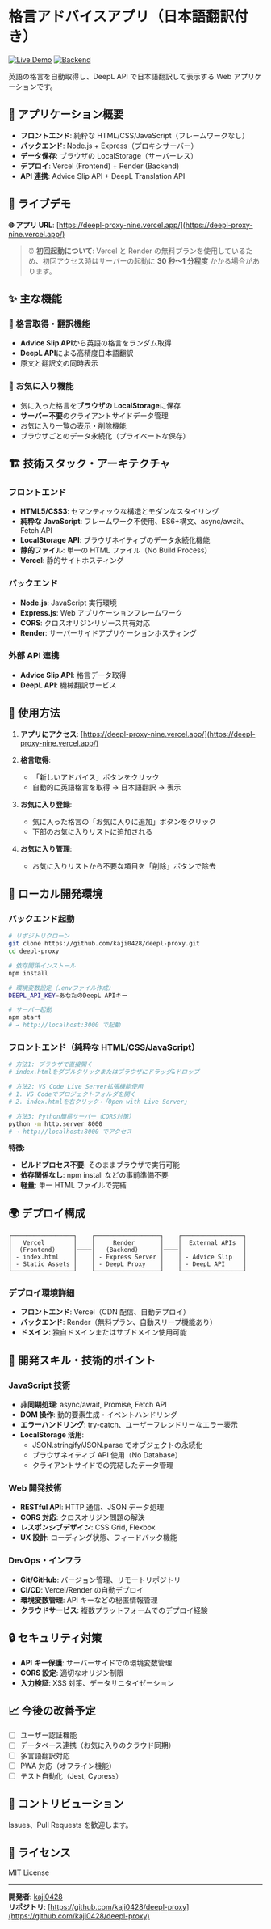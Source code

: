 # 格言アドバイスアプリ（日本語翻訳付き）

[![Live Demo](https://img.shields.io/badge/Live-Demo-brightgreen)](https://deepl-proxy-nine.vercel.app/)
[![Backend](https://img.shields.io/badge/Backend-Render-blue)](https://deepl-proxy-g1ex.onrender.com/)

英語の格言を自動取得し、DeepL API で日本語翻訳して表示する Web アプリケーションです。

## 🎯 アプリケーション概要

- **フロントエンド**: 純粋な HTML/CSS/JavaScript（フレームワークなし）
- **バックエンド**: Node.js + Express（プロキシサーバー）
- **データ保存**: ブラウザの LocalStorage（サーバーレス）
- **デプロイ**: Vercel (Frontend) + Render (Backend)
- **API 連携**: Advice Slip API + DeepL Translation API

## 🚀 ライブデモ

**🌐 アプリ URL**: [https://deepl-proxy-nine.vercel.app/](https://deepl-proxy-nine.vercel.app/)

> ⏰ **初回起動について**: Vercel と Render の無料プランを使用しているため、初回アクセス時はサーバーの起動に **30 秒〜1 分程度** かかる場合があります。

## ✨ 主な機能

### 🎲 格言取得・翻訳機能

- **Advice Slip API**から英語の格言をランダム取得
- **DeepL API**による高精度日本語翻訳
- 原文と翻訳文の同時表示

### 💾 お気に入り機能

- 気に入った格言を**ブラウザの LocalStorage**に保存
- **サーバー不要**のクライアントサイドデータ管理
- お気に入り一覧の表示・削除機能
- ブラウザごとのデータ永続化（プライベートな保存）

## 🏗️ 技術スタック・アーキテクチャ

### フロントエンド

- **HTML5/CSS3**: セマンティックな構造とモダンなスタイリング
- **純粋な JavaScript**: フレームワーク不使用、ES6+構文、async/await、Fetch API
- **LocalStorage API**: ブラウザネイティブのデータ永続化機能
- **静的ファイル**: 単一の HTML ファイル（No Build Process）
- **Vercel**: 静的サイトホスティング

### バックエンド

- **Node.js**: JavaScript 実行環境
- **Express.js**: Web アプリケーションフレームワーク
- **CORS**: クロスオリジンリソース共有対応
- **Render**: サーバーサイドアプリケーションホスティング

### 外部 API 連携

- **Advice Slip API**: 格言データ取得
- **DeepL API**: 機械翻訳サービス

## 📱 使用方法

1. **アプリにアクセス**: [https://deepl-proxy-nine.vercel.app/](https://deepl-proxy-nine.vercel.app/)

2. **格言取得**:

   - 「新しいアドバイス」ボタンをクリック
   - 自動的に英語格言を取得 → 日本語翻訳 → 表示

3. **お気に入り登録**:

   - 気に入った格言の「お気に入りに追加」ボタンをクリック
   - 下部のお気に入りリストに追加される

4. **お気に入り管理**:
   - お気に入りリストから不要な項目を「削除」ボタンで除去

## 🔧 ローカル開発環境

### バックエンド起動

```bash
# リポジトリクローン
git clone https://github.com/kaji0428/deepl-proxy.git
cd deepl-proxy

# 依存関係インストール
npm install

# 環境変数設定（.envファイル作成）
DEEPL_API_KEY=あなたのDeepL APIキー

# サーバー起動
npm start
# → http://localhost:3000 で起動
```

### フロントエンド（純粋な HTML/CSS/JavaScript）

```bash
# 方法1: ブラウザで直接開く
# index.htmlをダブルクリックまたはブラウザにドラッグ&ドロップ

# 方法2: VS Code Live Server拡張機能使用
# 1. VS Codeでプロジェクトフォルダを開く
# 2. index.htmlを右クリック→「Open with Live Server」

# 方法3: Python簡易サーバー（CORS対策）
python -m http.server 8000
# → http://localhost:8000 でアクセス
```

**特徴:**

- **ビルドプロセス不要**: そのままブラウザで実行可能
- **依存関係なし**: npm install などの事前準備不要
- **軽量**: 単一 HTML ファイルで完結

## 🌍 デプロイ構成

```
┌─────────────────┐    ┌──────────────────┐    ┌─────────────────┐
│   Vercel        │    │     Render       │    │  External APIs  │
│  (Frontend)     │────│   (Backend)      │────│                 │
│ - index.html    │    │ - Express Server │    │ - Advice Slip   │
│ - Static Assets │    │ - DeepL Proxy    │    │ - DeepL API     │
└─────────────────┘    └──────────────────┘    └─────────────────┘
```

### デプロイ環境詳細

- **フロントエンド**: Vercel（CDN 配信、自動デプロイ）
- **バックエンド**: Render（無料プラン、自動スリープ機能あり）
- **ドメイン**: 独自ドメインまたはサブドメイン使用可能

## 💼 開発スキル・技術的ポイント

### JavaScript 技術

- **非同期処理**: async/await, Promise, Fetch API
- **DOM 操作**: 動的要素生成・イベントハンドリング
- **エラーハンドリング**: try-catch、ユーザーフレンドリーなエラー表示
- **LocalStorage 活用**:
  - JSON.stringify/JSON.parse でオブジェクトの永続化
  - ブラウザネイティブ API 使用（No Database）
  - クライアントサイドでの完結したデータ管理

### Web 開発技術

- **RESTful API**: HTTP 通信、JSON データ処理
- **CORS 対応**: クロスオリジン問題の解決
- **レスポンシブデザイン**: CSS Grid, Flexbox
- **UX 設計**: ローディング状態、フィードバック機能

### DevOps・インフラ

- **Git/GitHub**: バージョン管理、リモートリポジトリ
- **CI/CD**: Vercel/Render の自動デプロイ
- **環境変数管理**: API キーなどの秘匿情報管理
- **クラウドサービス**: 複数プラットフォームでのデプロイ経験

## 🔒 セキュリティ対策

- **API キー保護**: サーバーサイドでの環境変数管理
- **CORS 設定**: 適切なオリジン制限
- **入力検証**: XSS 対策、データサニタイゼーション

## 📈 今後の改善予定

- [ ] ユーザー認証機能
- [ ] データベース連携（お気に入りのクラウド同期）
- [ ] 多言語翻訳対応
- [ ] PWA 対応（オフライン機能）
- [ ] テスト自動化（Jest, Cypress）

## 🤝 コントリビューション

Issues、Pull Requests を歓迎します。

## 📄 ライセンス

MIT License

---

**開発者**: [kaji0428](https://github.com/kaji0428)  
**リポジトリ**: [https://github.com/kaji0428/deepl-proxy](https://github.com/kaji0428/deepl-proxy)
